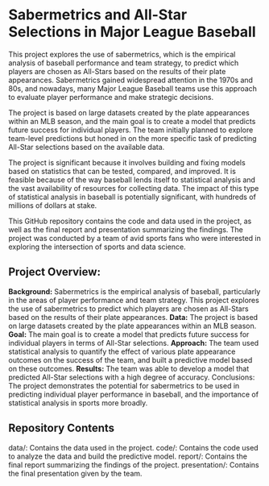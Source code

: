 # Sabermetrics and All-Star Selections in Major League Baseball

This project explores the use of sabermetrics, which is the empirical analysis of baseball performance and team strategy, to predict which players are chosen as All-Stars based on the results of their plate appearances. Sabermetrics gained widespread attention in the 1970s and 80s, and nowadays, many Major League Baseball teams use this approach to evaluate player performance and make strategic decisions.

The project is based on large datasets created by the plate appearances within an MLB season, and the main goal is to create a model that predicts future success for individual players. The team initially planned to explore team-level predictions but honed in on the more specific task of predicting All-Star selections based on the available data.

The project is significant because it involves building and fixing models based on statistics that can be tested, compared, and improved. It is feasible because of the way baseball lends itself to statistical analysis and the vast availability of resources for collecting data. The impact of this type of statistical analysis in baseball is potentially significant, with hundreds of millions of dollars at stake.

This GitHub repository contains the code and data used in the project, as well as the final report and presentation summarizing the findings. The project was conducted by a team of avid sports fans who were interested in exploring the intersection of sports and data science.

## Project Overview: 

**Background:** Sabermetrics is the empirical analysis of baseball, particularly in the areas of player performance and team strategy. This project explores the use of sabermetrics to predict which players are chosen as All-Stars based on the results of their plate appearances.
**Data:** The project is based on large datasets created by the plate appearances within an MLB season.
**Goal:** The main goal is to create a model that predicts future success for individual players in terms of All-Star selections.
**Approach:** The team used statistical analysis to quantify the effect of various plate appearance outcomes on the success of the team, and built a predictive model based on these outcomes.
**Results:** The team was able to develop a model that predicted All-Star selections with a high degree of accuracy.
Conclusions: The project demonstrates the potential for sabermetrics to be used in predicting individual player performance in baseball, and the importance of statistical analysis in sports more broadly.

## Repository Contents
data/: Contains the data used in the project.
code/: Contains the code used to analyze the data and build the predictive model.
report/: Contains the final report summarizing the findings of the project.
presentation/: Contains the final presentation given by the team.

